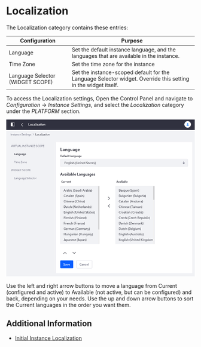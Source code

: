 # Localization

The Localization category contains these entries:

| Configuration                    | Purpose                                                                                                       |
| -------------------------------- | ------------------------------------------------------------------------------------------------------------- |
| Language                         | Set the default instance language, and the languages that are available in the instance.                      |
| Time Zone                        | Set the time zone for the instance                                                                            |
| Language Selector (WIDGET SCOPE) | Set the instance-scoped default for the Language Selector widget. Override this setting in the widget itself. |

To access the Localization settings, Open the Control Panel and navigate to _Configuration_ &rarr; _Instance Settings_, and select the _Localization_ category under the _PLATFORM_ section.

![Configure the default language and the time zone for the instance scope.](./localization/images/01.png)

Use the left and right arrow buttons to move a language from Current (configured and active) to Available (not active, but can be configured) and back, depending on your needs. Use the up and down arrow buttons to sort the Current languages in the order you want them.

## Additional Information

-   [Initial Instance Localization](../../../installation-and-upgrades/setting-up-liferay-dxp/initial-instance-localization.md)
